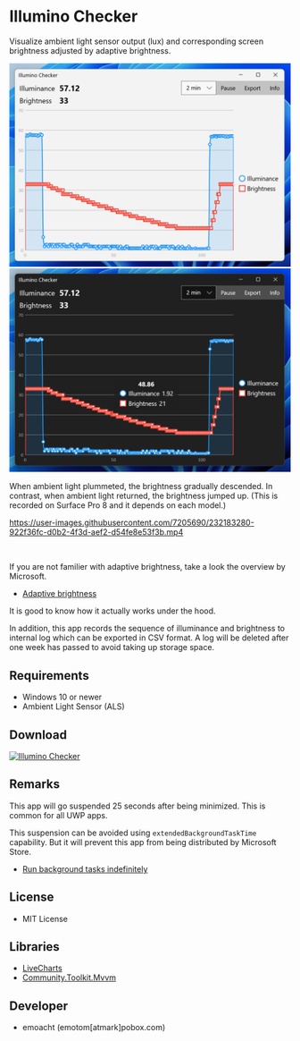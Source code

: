# Illumino Checker

Visualize ambient light sensor output (lux) and corresponding screen brightness adjusted by adaptive brightness.

<img src="images/illumino-light.png" alt="Screenshot-light" width="540"> <img src="images/illumino-dark.png" alt="Screenshot-dark" width="540">

When ambient light plummeted, the brightness gradually descended. In contrast, when ambient light returned, the brightness jumped up. (This is recorded on Surface Pro 8 and it depends on each model.)

https://user-images.githubusercontent.com/7205690/232183280-922f36fc-d0b2-4f3d-aef2-d54fe8e53f3b.mp4

<br>

If you are not familier with adaptive brightness, take a look the overview by Microsoft.

- [Adaptive brightness](https://learn.microsoft.com/en-us/windows-hardware/design/device-experiences/sensors-adaptive-brightness)

It is good to know how it actually works under the hood.

In addition, this app records the sequence of illuminance and brightness to internal log which can be exported in CSV format. A log will be deleted after one week has passed to avoid taking up storage space.

## Requirements

 * Windows 10 or newer
 * Ambient Light Sensor (ALS)

## Download

<a href='//www.microsoft.com/store/apps/9plrgv8zz4k7?cid=storebadge&ocid=badge'><img src='https://developer.microsoft.com/store/badges/images/English_get-it-from-MS.png' alt='Illumino Checker' width='142px' height='52px'/></a>

## Remarks

This app will go suspended 25 seconds after being minimized. This is common for all UWP apps.

This suspension can be avoided using `extendedBackgroundTaskTime` capability. But it will prevent this app from being distributed by Microsoft Store.

- [Run background tasks indefinitely](https://learn.microsoft.com/en-us/windows/uwp/launch-resume/run-in-the-background-indefinetly#run-background-tasks-indefinitely)

## License

 - MIT License

## Libraries

 - [LiveCharts](https://v0.lvcharts.com/)
 - [Community.Toolkit.Mvvm](https://github.com/CommunityToolkit/dotnet)

## Developer

 - emoacht (emotom[atmark]pobox.com)
